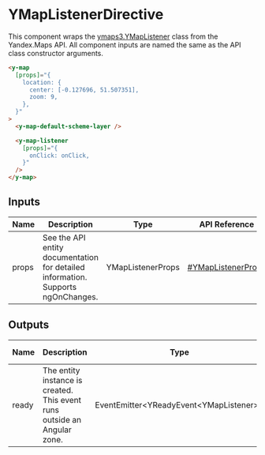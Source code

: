 # YMapListenerDirective


This component wraps the [ymaps3.YMapListener](https://yandex.ru/dev/jsapi30/doc/en/ref/#class-ymaplistener) class from the Yandex.Maps API.
All component inputs are named the same as the API class constructor arguments.

```html
<y-map
  [props]="{
    location: {
      center: [-0.127696, 51.507351],
      zoom: 9,
    },
  }"
>
  <y-map-default-scheme-layer />

  <y-map-listener
    [props]="{
      onClick: onClick,
    }"
  />
</y-map>
```




## Inputs
| Name  | Description                                                                          | Type              | API Reference                                                                     |
| ----- | ------------------------------------------------------------------------------------ | ----------------- | --------------------------------------------------------------------------------- |
| props |   See the API entity documentation for detailed information. Supports ngOnChanges.   | YMapListenerProps | [#YMapListenerProps](https://yandex.ru/dev/jsapi30/doc/en/ref/#YMapListenerProps) |

## Outputs
| Name  | Description                                                                 | Type                                        | API Reference |
| ----- | --------------------------------------------------------------------------- | ------------------------------------------- | ------------- |
| ready |   The entity instance is created. This event runs outside an Angular zone.  | EventEmitter\<YReadyEvent\<YMapListener\>\> | —             |